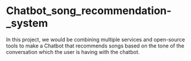 # Chatbot_song_recommendation-_system
In this project, we would be combining multiple services and open-source tools to make a Chatbot that recommends songs based on the tone of the conversation which the user is having with the chatbot.
